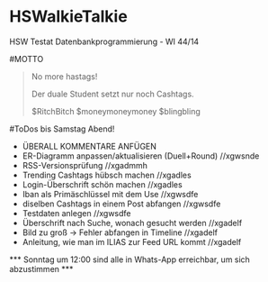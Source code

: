 # HSWalkieTalkie
HSW Testat Datenbankprogrammierung - WI 44/14

#MOTTO
> No more hastags!
>
>Der duale Student setzt nur
>noch Cashtags.
>
>$RitchBitch
>$moneymoneymoney
>$blingbling

#ToDos bis Samstag Abend!
* ÜBERALL KOMMENTARE ANFÜGEN
* ER-Diagramm anpassen/aktualisieren (Duell+Round)  //xgwsnde
* RSS-Versionsprüfung                               //xgadmmh
* Trending Cashtags hübsch machen                   //xgadles
* Login-Überschrift schön machen                    //xgadles
* Iban als Primäschlüssel mit dem Use               //xgwsdfe
* diselben Cashtags in einem Post abfangen          //xgwsdfe
* Testdaten anlegen                                 //xgwsdfe
* Überschrift nach Suche, wonach gesucht werden     //xgadelf
* Bild zu groß -> Fehler abfangen in Timeline       //xgadelf
* Anleitung, wie man im ILIAS zur Feed URL kommt    //xgadelf

*** Sonntag um 12:00 sind alle in Whats-App erreichbar, um sich abzustimmen ***